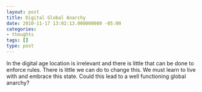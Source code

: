 ```yaml
---
layout: post
title: Digital Global Anarchy
date: 2010-11-17 13:02:13.000000000 -05:00
categories:
- thoughts
tags: []
type: post
---
```

In the digital age location is irrelevant and there is little that can be done to enforce rules. There is little we can do to change this. We must learn to live with and embrace this state. Could this lead to a well functioning global anarchy?
